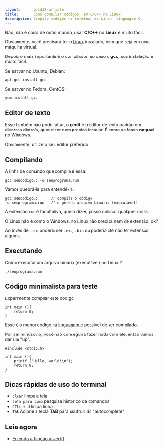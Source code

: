 ```yaml
---
layout:      grid12-article
title:       Como compilar códigos  em C/C++ no Linux
description: Compile códigos no terminal do Linux  linguagem C.
---
```


Não, não é coisa de outro mundo, usar __C/C++__ no __Linux__ é muito fácil.

Obviamente, você precisará ter o [Linux]("/../../../linux) instalado, nem que seja em uma máquina virtual.

Depois o mais importante é o compilador, no caso o __gcc__, sua instalação é muito fácil.

Se estivar no Ubuntu, Debian:

    apt-get install gcc

Se estiver no Fedora, CentOS:

    yum install gcc      



Editor de texto
---

Esse também não pode faltar, o __gedit__ é o editor de texto padrão em diversas distro's, quer dizer nem precisa instalar.
É como se fosse __notpad__ no Windows.

Obviamente, utilize o seu editor preferido.



Compilando
---

A linha de comando que compila é essa:

    gcc seucodigo.c -o seuprograma.run

Vamos quebrá-la para entendê-la.

    gcc seucodigo.c      // compile o código  
    -o seuprograma.run   // e gere o arquivo binário (executável)


A extensão `run` é facultativa, quero dizer, posso colocar qualquer coisa.

O Linux não é como o Windows, no Linux não precisa nem de extensão, ok?

Ao invés de `.run` poderia ser `.exe`, `.bin` ou poderia até não ter extensão alguma.


Executando
---

Como executar um arquivo binário (executável) no Linux ?

    ./seuprograma.run



Código minimalista para teste
---

Experimente compilar este código.

    int main (){
        return 0;
    }

Esse é o menor código na [linguagem c](../introducao-linguagem-c) possível de ser compilado.

Por ser minúsculo, você não conseguirá fazer nada com ele, então vamos dar um "up".

    #include <stdio.h>

    int main (){
        printf ("Hello, world!\n");
        return 0;
    }



Dicas rápidas de uso do terminal
---

- `clear` limpa a tela
- `seta para cima` pesquisa histórico de comandos
- `CTRL + U` limpa linha
- `TAB` Acione a tecla __TAB__ para usufruir do "autocomplete"



Leia agora
---

- [Entenda a função assert()](/c/entendendo-o-assert-c/)